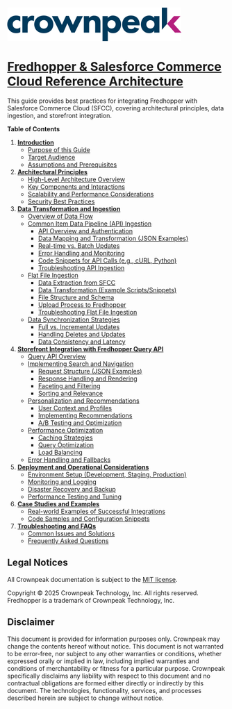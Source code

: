 <a href="http://www.crownpeak.com" target="_blank">![Crownpeak Logo](../../images/logo/crownpeak-logo.png "Crownpeak Logo")</a>

# [Fredhopper & Salesforce Commerce Cloud Reference Architecture](./README.md)

This guide provides best practices for integrating Fredhopper with Salesforce Commerce Cloud (SFCC), covering architectural principles, data ingestion, and storefront integration.

**Table of Contents**

1.  **[Introduction](./introduction/README.md)**
    * [Purpose of this Guide](./introduction/README.md#purpose-of-this-guide)
    * [Target Audience](./introduction/README.md#target-audience)
    * [Assumptions and Prerequisites](./introduction/README.md#assumptions-and-prerequisites)
2.  **[Architectural Principles](./architectural-principles/README.md)**
    * [High-Level Architecture Overview](./architectural-principles/README.md#high-level-architecture-overview-diagram)
    * [Key Components and Interactions](./architectural-principles/README.md#key-components-and-interactions)
    * [Scalability and Performance Considerations](./architectural-principles/README.md#scalability-and-performance-considerations)
    * [Security Best Practices](./architectural-principles/README.md#security-best-practices)
3.  **[Data Transformation and Ingestion](./data-transformation-and-ingestion/README.md)**
    * [Overview of Data Flow](./data-transformation-and-ingestion/README.md#overview-of-data-flow)
    * [Common Item Data Pipeline (API) Ingestion](./data-transformation-and-ingestion/README.md#common-item-data-pipeline-api-ingestion)
        * [API Overview and Authentication](./data-transformation-and-ingestion/README.md#api-overview-and-authentication)
        * [Data Mapping and Transformation (JSON Examples)](./data-transformation-and-ingestion/README.md#data-mapping-and-transformation-json-examples)
        * [Real-time vs. Batch Updates](./data-transformation-and-ingestion/README.md#real-time-vs-batch-updates)
        * [Error Handling and Monitoring](./data-transformation-and-ingestion/README.md#error-handling-and-monitoring)
        * [Code Snippets for API Calls (e.g., cURL, Python)](./data-transformation-and-ingestion/README.md#code-snippets-for-api-calls-eg-curl-python)
        * [Troubleshooting API Ingestion](./data-transformation-and-ingestion/README.md#troubleshooting-api-ingestion)
    * [Flat File Ingestion](./data-transformation-and-ingestion/README.md#flat-file-ingestion)
        * [Data Extraction from SFCC](./data-transformation-and-ingestion/README.md#data-extraction-from-sfcc)
        * [Data Transformation (Example Scripts/Snippets)](./data-transformation-and-ingestion/README.md#data-transformation-example-scriptssnippets)
        * [File Structure and Schema](./data-transformation-and-ingestion/README.md#file-structure-and-schema)
        * [Upload Process to Fredhopper](./data-transformation-and-ingestion/README.md#upload-process-to-fredhopper)
        * [Troubleshooting Flat File Ingestion](./data-transformation-and-ingestion/README.md#troubleshooting-flat-file-ingestion)
    * [Data Synchronization Strategies](./data-transformation-and-ingestion/README.md#data-synchronization-strategies)
        * [Full vs. Incremental Updates](./data-transformation-and-ingestion/README.md#full-vs-incremental-updates)
        * [Handling Deletes and Updates](./data-transformation-and-ingestion/README.md#handling-deletes-and-updates)
        * [Data Consistency and Latency](./data-transformation-and-ingestion/README.md#data-consistency-and-latency)
4.  **[Storefront Integration with Fredhopper Query API](./storefront-integration-with-fredhopper-query-api/README.md)**
    * [Query API Overview](./storefront-integration-with-fredhopper-query-api/README.md)
    * [Implementing Search and Navigation](./storefront-integration-with-fredhopper-query-api/README.md#implementing-search-and-navigation)
        * [Request Structure (JSON Examples)](./storefront-integration-with-fredhopper-query-api/README.md#request-structure-json-examples)
        * [Response Handling and Rendering](./storefront-integration-with-fredhopper-query-api/README.md#response-handling-and-rendering)
        * [Faceting and Filtering](./storefront-integration-with-fredhopper-query-api/README.md#faceting-and-filtering)
        * [Sorting and Relevance](./storefront-integration-with-fredhopper-query-api/README.md#sorting-and-relevance)
    * [Personalization and Recommendations](./storefront-integration-with-fredhopper-query-api/README.md#personalization-and-recommendations)
        * [User Context and Profiles](./storefront-integration-with-fredhopper-query-api/README.md#user-context-and-profiles)
        * [Implementing Recommendations](./storefront-integration-with-fredhopper-query-api/README.md#implementing-recommendations)
        * [A/B Testing and Optimization](./storefront-integration-with-fredhopper-query-api/README.md#ab-testing-and-optimization)
    * [Performance Optimization](./storefront-integration-with-fredhopper-query-api/README.md#performance-optimization)
        * [Caching Strategies](./storefront-integration-with-fredhopper-query-api/README.md#caching-strategies)
        * [Query Optimization](./storefront-integration-with-fredhopper-query-api/README.md#query-optimization)
        * [Load Balancing](./storefront-integration-with-fredhopper-query-api/README.md#load-balancing)
    * [Error Handling and Fallbacks](./storefront-integration-with-fredhopper-query-api/README.md#error-handling-and-fallbacks)
5.  **[Deployment and Operational Considerations](./deployment-and-operational-considerations/README.md)**
    * [Environment Setup (Development, Staging, Production)](./deployment-and-operational-considerations/README.md#environment-setup-development-staging-production)
    * [Monitoring and Logging](./deployment-and-operational-considerations/README.md#monitoring-and-logging)
    * [Disaster Recovery and Backup](./deployment-and-operational-considerations/README.md#disaster-recovery-and-backup)
    * [Performance Testing and Tuning](./deployment-and-operational-considerations/README.md#performance-testing-and-tuning)
6.  **[Case Studies and Examples](./case-studies-and-examples/README.md)**
    * [Real-world Examples of Successful Integrations](./case-studies-and-examples/README.md#real-world-examples-of-successful-integrations)
    * [Code Samples and Configuration Snippets](./case-studies-and-examples/README.md#code-samples-and-configuration-snippets)
7.  **[Troubleshooting and FAQs](./troubleshooting-and-faqs/README.md)**
    * [Common Issues and Solutions](./troubleshooting-and-faqs/README.md#common-issues-and-solutions)
    * [Frequently Asked Questions](./troubleshooting-and-faqs/README.md#frequently-asked-questions)


##  Legal Notices
All Crownpeak documentation is subject to the [MIT license](https://github.com/Crownpeak/fhr-client-proxy?tab=MIT-1-ov-file).

Copyright © 2025 Crownpeak Technology, Inc. All rights reserved. Fredhopper is a trademark of Crownpeak Technology, Inc.

## Disclaimer
This document is provided for information purposes only. Crownpeak may change the contents hereof without notice. This document is not warranted to be error-free, nor subject to any other warranties or conditions, whether expressed orally or implied in law, including implied warranties and conditions of merchantability or fitness for a particular purpose. Crownpeak specifically disclaims any liability with respect to this document and no contractual obligations are formed either directly or indirectly by this document. The technologies, functionality, services, and processes described herein are subject to change without notice.
